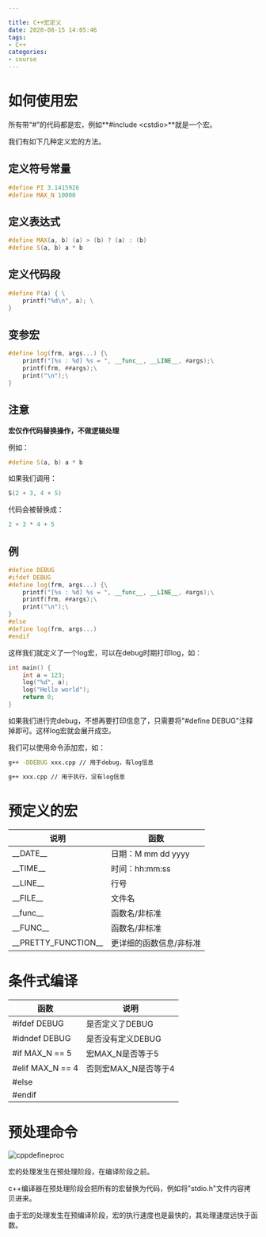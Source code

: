 ```yaml
---

title: C++宏定义
date: 2020-08-15 14:05:46
tags:
- C++
categories:
- course
---
```




# 如何使用宏

所有带“#”的代码都是宏，例如**#include \<cstdio\>**就是一个宏。

我们有如下几种定义宏的方法。



## 定义符号常量

```c++
#define PI 3.1415926
#define MAX_N 10000
```



## 定义表达式

```c++
#define MAX(a, b) (a) > (b) ? (a) : (b)
#define S(a, b) a * b
```



## 定义代码段

```c++
#define P(a) { \
	printf("%d\n", a); \
}
```



## 变参宏

```c++
#define log(frm, args...) {\
	printf("[%s : %d] %s = ", __func__, __LINE__, #args);\
	printf(frm, ##args);\
	print("\n");\
}
```



## 注意

**宏仅作代码替换操作，不做逻辑处理**

例如：

```c++
#define S(a, b) a * b
```

如果我们调用：

```c++
S(2 + 3, 4 + 5)
```

代码会被替换成：

```c++
2 + 3 * 4 + 5
```



## 例

```c++
#define DEBUG
#ifdef DEBUG
#define log(frm, args...) {\
	printf("[%s : %d] %s = ", __func__, __LINE__, #args);\
	printf(frm, ##args);\
	print("\n");\
}
#else
#define log(frm, args...)
#endif
```

这样我们就定义了一个log宏，可以在debug时期打印log，如：

```c++
int main() {
    int a = 123;
    log("%d", a);
    log("Hello world");
    return 0;
}
```

如果我们进行完debug，不想再要打印信息了，只需要将"#define DEBUG"注释掉即可。这样log宏就会展开成空。

我们可以使用命令添加宏，如：

```bash
g++ -DDEBUG xxx.cpp	// 用于debug，有log信息
```

```bash
g++ xxx.cpp // 用于执行，没有log信息
```





# 预定义的宏
| 说明                     | 函数                    |
| ------------------------ | ----------------------- |
| \_\_DATE\_\_             | 日期：M mm dd yyyy      |
| \_\_TIME\_\_             | 时间：hh:mm:ss          |
| \_\_LINE\_\_             | 行号                    |
| \_\_FILE\_\_             | 文件名                  |
| \_\_func\_\_             | 函数名/非标准           |
| \_\_FUNC\_\_             | 函数名/非标准           |
| \_\_PRETTY\_FUNCTION\_\_ | 更详细的函数信息/非标准 |



# 条件式编译

| 函数             | 说明                 |
| ---------------- | -------------------- |
| #ifdef DEBUG     | 是否定义了DEBUG      |
| #idndef DEBUG    | 是否没有定义DEBUG    |
| #if MAX_N == 5   | 宏MAX_N是否等于5     |
| #elif MAX_N == 4 | 否则宏MAX_N是否等于4 |
| #else            |                      |
| #endif           |                      |



# 预处理命令

![cppdefineproc](C:\myProjects\nccBlog\source\cppdefine\cppdefineproc.png)

宏的处理发生在预处理阶段，在编译阶段之前。

c++编译器在预处理阶段会把所有的宏替换为代码，例如将"stdio.h"文件内容拷贝进来。

由于宏的处理发生在预编译阶段，宏的执行速度也是最快的，其处理速度远快于函数。

